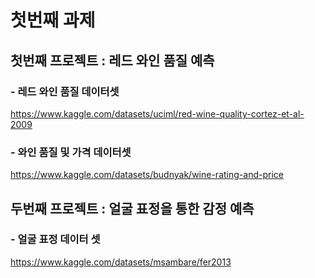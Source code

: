 # 첫번째 과제

## 첫번째 프로젝트 : 레드 와인 품질 예측

### - 레드 와인 품질 데이터셋
https://www.kaggle.com/datasets/uciml/red-wine-quality-cortez-et-al-2009

### - 와인 품질 및 가격 데이터셋
https://www.kaggle.com/datasets/budnyak/wine-rating-and-price

## 두번째 프로젝트 : 얼굴 표정을 통한 감정 예측

### - 얼굴 표정 데이터 셋
https://www.kaggle.com/datasets/msambare/fer2013